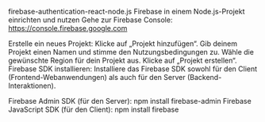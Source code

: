 firebase-authentication-react-node.js
Firebase in einem Node.js-Projekt einrichten und nutzen Gehe zur Firebase Console: https://console.firebase.google.com

Erstelle ein neues Projekt: Klicke auf „Projekt hinzufügen“. Gib deinem Projekt einen Namen und stimme den Nutzungsbedingungen zu. Wähle die gewünschte Region für dein Projekt aus. Klicke auf „Projekt erstellen“. Firebase SDK installieren: Installiere das Firebase SDK sowohl für den Client (Frontend-Webanwendungen) als auch für den Server (Backend-Interaktionen).

Firebase Admin SDK (für den Server): npm install firebase-admin Firebase JavaScript SDK (für den Client): npm install firebase
